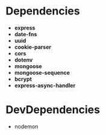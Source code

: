 

# Dependencies

- **express**
- **date-fns**
- **uuid**
- **cookie-parser**
- **cors**
- **dotenv**
- **mongoose**
- **mongoose-sequence**
- **bcrypt**
- **express-async-handler**


# DevDependencies

- nodemon
